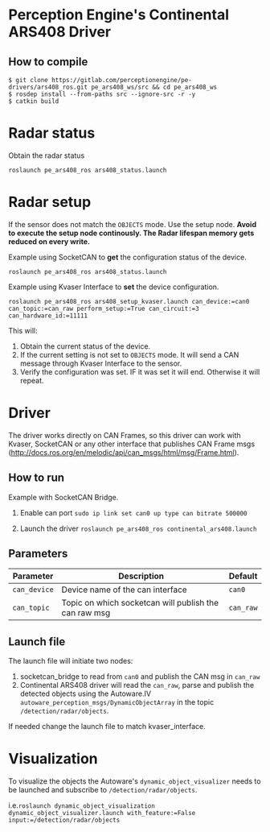 # Perception Engine's Continental ARS408 Driver

## How to compile

```
$ git clone https://gitlab.com/perceptionengine/pe-drivers/ars408_ros.git pe_ars408_ws/src && cd pe_ars408_ws
$ rosdep install --from-paths src --ignore-src -r -y
$ catkin build
```

# Radar status
Obtain the radar status
```
roslaunch pe_ars408_ros ars408_status.launch
```

# Radar setup

If the sensor does not match the `OBJECTS` mode. Use the setup node.
**Avoid to execute the setup node continously. The Radar lifespan memory gets reduced on every write.**  

Example using SocketCAN to **get** the configuration status of the device. 
```
roslaunch pe_ars408_ros ars408_status.launch
```

Example using Kvaser Interface to **set** the device configuration.
```
roslaunch pe_ars408_ros ars408_setup_kvaser.launch can_device:=can0 can_topic:=can_raw perform_setup:=True can_circuit:=3 can_hardware_id:=11111 
```
This will:
1. Obtain the current status of the device.
1. If the current setting is not set to `OBJECTS` mode. It will send a CAN message through Kvaser Interface to the sensor.
1. Verify the configuration was set. IF it was set it will end. Otherwise it will repeat.

# Driver

The driver works directly on CAN Frames, so this driver can work with Kvaser, SocketCAN or 
any other interface that publishes CAN Frame msgs (http://docs.ros.org/en/melodic/api/can_msgs/html/msg/Frame.html).

## How to run 

Example with SocketCAN Bridge.  

1. Enable can port
`sudo ip link set can0 up type can bitrate 500000`

2. Launch the driver
`roslaunch pe_ars408_ros continental_ars408.launch`
   
## Parameters

|Parameter|Description|Default|
|---|---|---|
|`can_device`|Device name of the can interface|`can0`|
|`can_topic`|Topic on which socketcan will publish the can raw msg|`can_raw`|

## Launch file

The launch file will initiate two nodes:
1. socketcan_bridge to read from `can0` and publish the CAN msg in `can_raw`
1. Continental ARS408 driver will read the `can_raw`, parse and publish the detected objects using the Autoware.IV
   `autoware_perception_msgs/DynamicObjectArray` in the topic `/detection/radar/objects`.
   
If needed change the launch file to match kvaser_interface.

# Visualization

To visualize the objects the Autoware's `dynamic_object_visualizer` needs to be launched and subscribe to `/detection/radar/objects`.

i.e.`roslaunch dynamic_object_visualization dynamic_object_visualizer.launch with_feature:=False input:=/detection/radar/objects`
